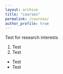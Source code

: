 ```yaml
---
layout: archive
title: "courses"
permalink: /courses/
author_profile: true
---
```


Test for research interests
1. Test
2. Test

- Test
- Test